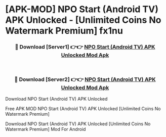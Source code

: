 # [APK-MOD] NPO Start (Android TV) APK Unlocked - [Unlimited Coins No Watermark Premium] fx1nu



<div align="center">
<h3>🔴 Download [Server1] 👉👉 <a href="https://momento.my/?title=NPO_Start_(Android_TV)_APK_Unlocked">NPO Start (Android TV) APK Unlocked Mod Apk</a></h3><br>

<h3>🔴 Download [Server2] 👉👉 <a href="https://momento.my/?title=NPO_Start_(Android_TV)_APK_Unlocked">NPO Start (Android TV) APK Unlocked Mod Apk</a></h3>
</div>



Download NPO Start (Android TV) APK Unlocked 

Free APK MOD NPO Start (Android TV) APK Unlocked [Unlimited Coins No Watermark Premium]

Download NPO Start (Android TV) APK Unlocked [Unlimited Coins No Watermark Premium] Mod For Android
